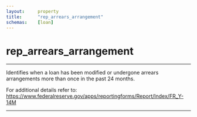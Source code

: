 ```yaml
---
layout:     property
title:      "rep_arrears_arrangement"
schemas:    [loan]
---
```


# rep_arrears_arrangement

---

Identifies when a loan has been modified or undergone arrears arrangements more than once in the past 24 months.

For additional details refer to: https://www.federalreserve.gov/apps/reportingforms/Report/Index/FR_Y-14M

--- 